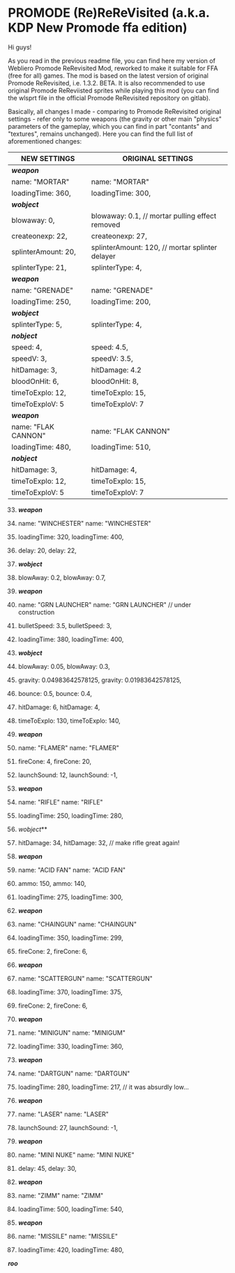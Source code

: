 # PROMODE (Re)ReReVisited (a.k.a. KDP New Promode ffa edition)

Hi guys!

As you read in the previous readme file, you can find here my version of Webliero Promode ReRevisited Mod, reworked to make it suitable for FFA (free for all) games. The mod is based on the latest version of original Promode ReRevisited, i.e. 1.3.2. BETA. It is also recommended to use original Promode ReReviisted sprites while playing this mod (you can find the wlsprt file in the official Promode ReRevisited repository on gitlab).

Basically, all changes I made - comparing to Promode ReRevisited original settings - refer only to some weapons (the gravity or other main "physics" parameters of the gameplay, which you can find in part "contants" and "textures", remains unchanged). Here you can find the full list of aforementioned changes:


|  NEW SETTINGS         |      ORIGINAL SETTINGS
|---------------------- | ------------------------
|***weapon***           
|name: "MORTAR"         |   name: "MORTAR"
|loadingTime: 360,      |   loadingTime: 300,
|***wobject***          |
|blowaway: 0,           |    blowaway: 0.1,   // mortar pulling effect removed
|createonexp: 22,       |    createonexp: 27,
|splinterAmount: 20,    |    splinterAmount: 120,  // mortar splinter delayer
|splinterType: 21,      |    splinterType: 4,
|***weapon***           |
|name: "GRENADE"        |    name: "GRENADE"
|loadingTime: 250,      |    loadingTime: 200,
|***wobject***
|splinterType: 5,       |    splinterType: 4,
|***nobject***
|speed: 4,              |    speed: 4.5,
|speedV: 3,             |    speedV: 3.5,
|hitDamage: 3,          |    hitDamage: 4.2
|bloodOnHit: 6,         |    bloodOnHit: 8,
|timeToExplo: 12,       |    timeToExplo: 15,
|timeToExploV: 5        |    timeToExploV: 7
|***weapon***           
|name: "FLAK CANNON"    |    name: "FLAK CANNON"
|loadingTime: 480,      |    loadingTime: 510,
|***nobject***
|hitDamage: 3,          |    hitDamage: 4,
|timeToExplo: 12,       |    timeToExplo: 15,
|timeToExploV: 5        |    timeToExploV: 7

33. ***weapon***
34. name: "WINCHESTER"         name: "WINCHESTER"
35. loadingTime: 320,          loadingTime: 400,
36. delay: 20,                 delay: 22,
37. ***wobject***
38. blowAway: 0.2,             blowAway: 0.7,

40. ***weapon***
41. name: "GRN LAUNCHER"       name: "GRN LAUNCHER"  // under construction
42. bulletSpeed: 3.5,          bulletSpeed: 3,
43. loadingTime: 380,          loadingTime: 400,
44. ***wobject***
45. blowAway: 0.05,            blowAway: 0.3,
46. gravity: 0.04983642578125, gravity: 0.01983642578125,
47. bounce: 0.5,               bounce: 0.4,
48. hitDamage: 6,              hitDamage: 4,
49. timeToExplo: 130,          timeToExplo: 140,
 
51. ***weapon***
52. name: "FLAMER"             name: "FLAMER"
53. fireCone: 4,               fireCone: 20,
54. launchSound: 12,           launchSound: -1,
 
56. ***weapon***
57. name: "RIFLE"              name: "RIFLE"
58. loadingTime: 250,          loadingTime: 280,
59. *wobject***
60. hitDamage: 34,             hitDamage: 32, // make rifle great again!

62. ***weapon***
63. name: "ACID FAN"           name: "ACID FAN"
64. ammo: 150,                 ammo: 140,
65. loadingTime: 275,          loadingTime: 300,
 
67. ***weapon***
68. name: "CHAINGUN"           name: "CHAINGUN"
69. loadingTime: 350,          loadingTime: 299,
70. fireCone: 2,               fireCone: 6,
 
72. ***weapon***
73. name: "SCATTERGUN"         name: "SCATTERGUN"
74. loadingTime: 370,          loadingTime: 375,
75. fireCone: 2,               fireCone: 6,

77. ***weapon***
78. name: "MINIGUN"            name: "MINIGUM"
79. loadingTime: 330,          loadingTime: 360,
 
81. ***weapon***
82. name: "DARTGUN"            name: "DARTGUN"
83. loadingTime: 280,          loadingTime: 217,  // it was absurdly low...

85. ***weapon***
86. name: "LASER"              name: "LASER"
87. launchSound: 27,           launchSound: -1,

89. ***weapon***
90. name: "MINI NUKE"          name: "MINI NUKE"
91. delay: 45,                 delay: 30,
 
93. ***weapon***
94. name: "ZIMM"               name: "ZIMM"
95. loadingTime: 500,          loadingTime: 540,

97. ***weapon***
98. name: "MISSILE"            name: "MISSILE"
99. loadingTime: 420,          loadingTime: 480,

***roo***
